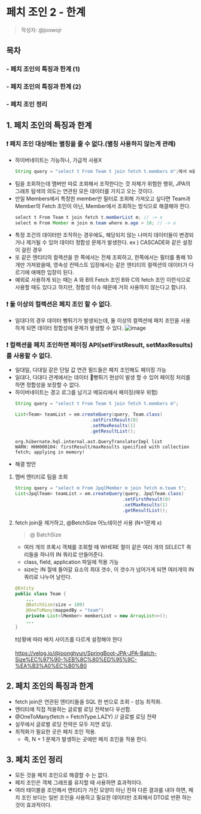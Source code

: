 # 페치 조인 2 - 한계
> 작성자: @joowojr

## 목차
### - 페치 조인의 특징과 한계 (1)
### - 페치 조인의 특징과 한계 (2)
### - 페치 조인 정리

## 1. 페치 조인의 특징과 한계
### ❗️ 페치 조인 대상에는 별칭을 줄 수 없다.(별칭 사용하지 않는게 관례)
  - 하이버네이트는 가능하나, 가급적 사용X
    ```java
    String query = "select t From Team t join fetch t.members m";​에서 m을 사용하면 안됨.
    ```
  - 팀을 조회하는데 맴버만 따로 조회해서 조작한다는 것 자체가 위험한 행위, JPA의 그래프 탐색의 의도는 연관된 모든 데이터를 가지고 오는 것이다.
  - 만일 Members에서 특정한 member만 필터로 조회해 가져오고 싶다면 Team과 Member의 Fetch 조인이 아닌, Member에서 조회하는 방식으로 해결해야 한다.
    ```java
    select t From Team t join fetch t.memberList m; // -> x
    select m From Member m join m.team where m.age > 10; // -> o
    ```
  - 특정 조건의 데이터만 조작하는 경우에도, 해당되지 않는 나머지 데이터들이 변경되거나 제거될 수 있어 데이터 정합성 문제가 발생한다. 
    ex ) CASCADE와 같은 설정이 걸린 경우
  - 또 같은 엔티티의 컬렉션을 한 쪽에서는 전체 조회하고, 한쪽에서는 필터를 통해 10개만 가져왔을때, 영속성 컨텍스트 입장에서는 같은 엔티티의 컬렉션의 데이터가 다르기에 애매한 입장이 된다.
  - 예외로 사용하게 되는 때는 A 와 B의 Fetch 조인 B와 C의 fetch 조인 이런식으로 사용할 때도 있다고 하지만, 정합성 이슈 때문에 거의 사용하지 않는다고 합니다.

### ❗️ 둘 이상의 컬렉션은 페치 조인 할 수 없다.
  - 일대다의 경우 데이터 뻥튀기가 발생되는데,  둘 이상의 컬렉션에 패치 조인을 사용하게 되면 데이터 정합성에 문제가 발생할 수 있다.
![image](https://github.com/luke0408/study_for_jpa_basic/assets/85955988/1aa47d3c-9310-40d3-b9b3-fb561aae1432)
    
### ❗️ 컬렉션을 페치 조인하면 페이징 API(setFirstResult, setMaxResults)를 사용할 수 없다.
  - 일대일, 다대일 같은 단일 값 연관 필드들은 페치 조인해도 페이징 가능
  - 일대다, 다대다 관계에서는 데이터 뻥튀기 현상이 발생 할 수 있어 페이징 처리를 하면 정합성을 보장할 수 없다.
  - 하이버네이트는 경고 로그를 남기고 메모리에서 페이징(매우 위험)
    ```java
    String query = "select t From Team t join fetch t.members m";
    
    List<Team> teamList = em.createQuery(query, Team.class)
                                .setFirstResult(0)
                                .setMaxResults(1)
                                .getResultList();
    ```
    ```log
    org.hibernate.hql.internal.ast.QueryTranslatorImpl list
    WARN: HHH000104: firstResult/maxResults specified with collection fetch; applying in memory!
    ```
  - 해결 방안
  1) 멤버 엔티티로 팀을 조회
      ```java
      String query = "select m From JpqlMember m join fetch m.team t";
      List<JpqlTeam> teamList = em.createQuery(query, JpqlTeam.class)
                                              .setFirstResult(0)
                                              .setMaxResults(1)
                                              .getResultList();
      ```
  2) fetch join을 제거하고, @BetchSize 어노테이션 사용 (N+1문제 x)
      > @ BatchSize
      - 여러 개의 프록시 객체를 조회할 때 WHERE 절이 같은 여러 개의 SELECT 쿼리들을 하나의 IN 쿼리로 만들어준다.
      - class, field, application 파일에 적용 가능
      - size는 IN 절에 들어갈 요소의 최대 갯수, 이 갯수가 넘어가게 되면 여러개의 IN 쿼리로 나누어 날린다.
      ```java
      @Entity
      public class Team {
          ...
          @BatchSize(size = 100)
          @OneToMany(mappedBy = "team")
          private List<lMember> memberList = new ArrayList<>();
          ...
      }
      ```
      ❗️상황에 따라 배치 사이즈를 다르게 설정해야 한다
        
        https://velog.io/@joonghyun/SpringBoot-JPA-JPA-Batch-Size%EC%97%90-%EB%8C%80%ED%95%9C-%EA%B3%A0%EC%B0%B0
## 2. 페치 조인의 특징과 한계
- fetch join은 연관된 엔티티들을 SQL 한 번으로 조회 - 성능 최적화.
- 엔티티에 직접 적용하는 글로벌 로딩 전략보다 우선함.
- @OneToMany(fetch = FetchType.LAZY) // 글로벌 로딩 전략
- 실무에서 글로벌 로딩 전략은 모두 지연 로딩.
- 최적화가 필요한 곳은 페치 조인 적용.
  - 즉, N + 1 문제가 발생하는 곳에만 페치 조인을 적용 한다.

## 3. 페치 조인 정리
- 모든 것을 페치 조인으로 해결할 수 는 없다.
- 페치 조인은 객체 그래프를 유지할 때 사용하면 효과적이다.
- 여러 테이블을 조인해서 엔티티가 가진 모양이 아닌 전혀 다른 결과를 내야 하면, 페치 조인 보다는 일반 조인을 사용하고 필요한 데이터만 조회해서 DTO로 반환 하는것이 효과적이다.
